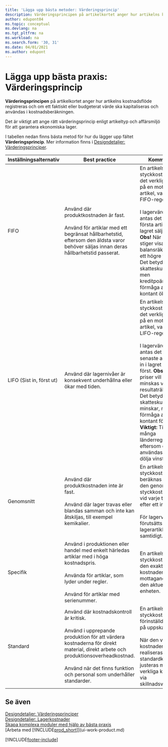 ```yaml
---
title: 'Lägga upp bästa metoder: Värderingsprincip'
description: Värderingsprincipen på artikelkortet anger hur artikelns kostnadsflöde registreras och om ett faktiskt eller budgeterat värde ska kapitaliseras och användas i kostnadsberäkningen.
author: edupont04
ms.topic: conceptual
ms.devlang: na
ms.tgt_pltfrm: na
ms.workload: na
ms.search.form: '30, 31'
ms.date: 04/01/2021
ms.author: edupont
---
```

# <a name="setup-best-practices-costing-method"></a>Lägga upp bästa praxis: Värderingsprincip

**Värderingsprincipen** på artikelkortet anger hur artikelns kostnadsflöde registreras och om ett faktiskt eller budgeterat värde ska kapitaliseras och användas i kostnadsberäkningen.  

Det är viktigt att ange rätt värderingsprincip enligt artikeltyp och affärsmiljö för att garantera ekonomiska lager.  

I tabellen nedan finns bästa metod för hur du lägger upp fältet **Värderingsprincip**. Mer information finns i [Designdetaljer: Värderingsprinciper](design-details-costing-methods.md).  

|Inställningsalternativ|Best practice|Kommentar|  
|------------------|-------------------|-------------|  
|FIFO|Använd där produktkostnaden är fast.<br /><br /> Använd för artiklar med ett begränsat hållbarhetstid, eftersom den äldsta varor behöver säljas innan deras hållbarhetstid passerat.|En artikels styckkostnad är det verkliga värdet på en mottagen artikel, vald enligt FIFO-regeln.<br /><br /> I lagervärdering antas det att de första artiklarna in i lagret säljs först. **Obs!**  När priser stiger visar balansräkningen ett högre värde Det betyder att skatteskuler ökar, men kreditpoängen och förmåga att låna kontant ökar.|  
|LIFO (Sist in, först ut)|Använd där lagernivåer är konsekvent underhållna eller ökar med tiden.|En artikels styckkostnad är det verkliga värdet på en mottagen artikel, vald enligt LIFO-regeln.<br /><br /> I lagervärdering antas det att de senaste artiklarna in i lagret säljs först. **Obs!**  När priser vill stiger, minskas värdet på resultaträkningen. Det betyder att skatteskuler minskar, men din förmåga att låna kontant försämras. **Viktigt:**  Tillåts inte i många länderregioner, eftersom det kan användas för att dölja vinst.|  
|Genomsnitt|Använd där produktkostnaden inte är fast.<br /><br /> Använd där lager travas eller blandas samman och inte kan åtskiljas, till exempel kemikalier.|En artikels styckkostnad beräknas enligt den genomsnittliga styckkostnaden vid varje tidpunkt efter ett inköp.<br /><br /> För lagervärdering förutsätts att alla lagerartiklar säljs samtidigt.|
|Specifik|Använd i produktionen eller handel med enkelt härledas artiklar med i höga kostnadspris.<br /><br /> Använda för artiklar, som lyder under regler.<br /><br /> Använd för artiklar med serienummer.|En artikels styckkostnad är den exakta kostnaden för mottagandet av den aktuella enheten.|
|Standard|Använd där kostnadskontroll är kritisk.<br /><br /> Använd i upprepande produktion för att värdera kostnaderna för direkt material, direkt arbete och produktionsoverheadkostnad.<br /><br /> Använd när det finns funktion och personal som underhåller standarder.|En artikels styckkostnad är förinställd baserad på uppskattning.<br /><br /> När den verkliga kostnaden senare realiseras, måste standardkostnaden justeras med den verkliga kostnaden via skillnadsvärden.|  

## <a name="see-also"></a>Se även

[Designdetaljer: Värderingsprinciper](design-details-costing-methods.md)  
[Designdetaljer: Lagerkostnader](design-details-inventory-costing.md)  
[Skapa komplexa moduler med hjälp av bästa praxis](set-up-complex-application-areas-using-best-practices.md)  
[Arbeta med [!INCLUDE[prod_short](includes/prod_short.md)]](ui-work-product.md)  


[!INCLUDE[footer-include](includes/footer-banner.md)]
